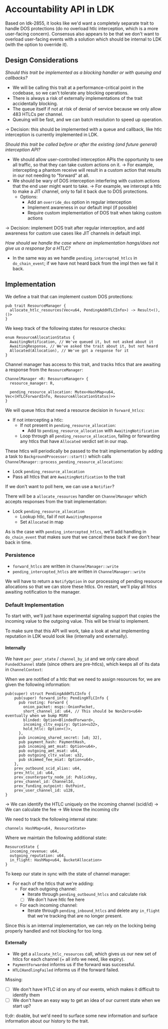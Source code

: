 # Accountability API in LDK

Based on ldk-2855, it looks like we'd want a completely separate trait
to handle DOS protections (do no overload htlc interception, which is
a more user-facing concern). Consensus also appears to be that we don't
want to overload user-facing events with a solution which should be
internal to LDK (with the option to override it).

## Design Considerations

*Should this trait be implemented as a blocking handler or with queuing
and callbacks?*
- We will be calling this trait at a performance-critical point in the
  codebase, so we can't tolerate any blocking operations.
- There is always a risk of externally implementations of the trait
  accidentally blocking.
- The queue itself if not at risk of denial of service because we only
  allow 483 HTLCs per channel.
- Queuing will be fast, and we can batch resolution to speed up
  operation.

-> Decision: this should be implemented with a queue and callback, like
   htlc interception is currently implemented in LDK.

*Should this trait be called before or after the existing (and future
general) interception API?*
- We should allow user-controlled interception APIs the opportunity to
  see all traffic, so that they can take custom actions on it.
  -> For example, intercepting a phantom receive will result in a
     custom action that results in our not needing to "forward" at all.
- We should be wary of DOS interception interfering with custom actions
  that the end user might want to take.
  -> For example, we intercept a htlc to make a JIT channel, only to
     fail it back due to DOS protections.
  - Options:
    - Add an `override_dos` option in regular interception
    - Implement awareness in our default impl (if possible)
    - Require custom implementation of DOS trait when taking custom
      actions

-> Decision: implement DOS trait after regular interception, and add
   awareness for custom use cases like JIT channels in default impl.

*How should we handle the case where an implementation hangs/does not
give us a response for a HTLC?*
- In the same way as we handle `pending_intercepted_htlcs` in
  `do_chain_event`; if we have not heard back from the impl then we
  fail it back.

## Implementation

We define a trait that can implement custom DOS protections:
```
pub trait ResourceManager {
  allocate_htlc_resources(Vec<u64, PendingAddHTLCInfo>) -> Result<(), ()>
}
```

We keep track of the following states for resource checks:
```
enum ResourceAllocationStatus {
  AwaitingNotification, // We've queued it, but not asked about it
  AwaitingResponse, // We've asked the trait about it, but not heard
  Allocated(Allocation), // We've got a response for it
}
```
Channel manager has access to this trait, and tracks htlcs that are
awaiting a response from the `ResourceManager`:
```
ChannelManager <R: ResourceManager> {
  resource_manager: R,

  pending_resource_allocation: Mutex<HashMap<u64, Vec<(HTLCForwardInfo, ResourceAllocationStatus)>>
}
```

We will queue htlcs that need a resource decision in `forward_htlcs`:
- If not intercepting a htlc:
  - If not present in `pending_resource_allocation`:
    - Add to `pending_resource_allocation` with `AwaitingNotification`
  - Loop through all `pending_resource_allocation`, failing or forwarding
    any htlcs that have `Allocated` verdict set in our map.

These htlcs will periodically be passed to the trait implementation
by adding a task to `BackgroundProcessor::start()` which calls
`ChannelManager::process_pending_resource_allocations`:
- Lock `pending_resource_allocation`
- Pass all htlcs that are `AwaitingNotification` to the trait

If we don't want to poll here, we can use a `Notifier`?

There will be a `allocate_resources` handler on `ChannelManager` which
accepts responses from the trait implementation:
- Lock `pending_resource_allocation`
  - Lookup htlc, fail if not `AwaitingResponse`
  - Set `Allocated` in map

As is the case with `pending_intercepted_htlcs`, we'll add handling
in `do_chain_event` that makes sure that we cancel these back if we
don't hear back in time.

### Persistence

- `forward_htlcs` are written in `ChannelManager::write`
- `pending_intercepted_htlcs` are written in `ChannelManager::write`

We will have to return a `NotifyOption` in our processing of pending
resource allocations so that we can store these htlcs. On restart,
we'll play all htlcs awaiting notification to the manager.

### Default Implementation

To start with, we'll just have experimental signaling support that
copies the incoming value to the outgoing value. This will be trivial
to implement.

To make sure that this API will work, take a look at what implementing
reputation in LDK would look like (internally and externally).

#### Internally

We have `per_peer_state` / `channel_by_id` and we only care about
`FundedChannel` state (since others are pre-htlcs), which keeps all
of its data in `ChannelContext`:

When we are notified of a htlc that we need to assign resources for,
we are given the following information:
```
pub(super) struct PendingAddHTLCInfo {
	pub(super) forward_info: PendingHTLCInfo {
	  pub routing: Forward {
		onion_packet: msgs::OnionPacket,
		short_channel_id: u64, // This should be NonZero<u64> eventually when we bump MSRV
		blinded: Option<BlindedForward>,
		incoming_cltv_expiry: Option<u32>,
		hold_htlc: Option<()>,
	  },
	  pub incoming_shared_secret: [u8; 32],
	  pub payment_hash: PaymentHash,
	  pub incoming_amt_msat: Option<u64>,
	  pub outgoing_amt_msat: u64,
	  pub outgoing_cltv_value: u32,
	  pub skimmed_fee_msat: Option<u64>,
    },
	prev_outbound_scid_alias: u64,
	prev_htlc_id: u64,
	prev_counterparty_node_id: PublicKey,
	prev_channel_id: ChannelId,
	prev_funding_outpoint: OutPoint,
	prev_user_channel_id: u128,
}

```
-> We can identify the HTLC uniquely on the incoming channel (scid/id)
-> We can calculate the fee
-> We know the incoming cltv

We need to track the following internal state:
```
channels HashMap<u64, ResourceState>
```

Where we maintain the following additional state:
```
ResourceState {
  incoming_revenue: u64,
  outgoing_reputation: u64,
  in_flight: HashMap<u64, BucketAllocation> 
}
```

To keep our state in sync with the state of channel manager:
- For each of the htlcs that we're adding:
  - For each outgoing channel:
    - Iterate through `pending_outbound_htlcs` and calculate risk
    - [ ] We don't have htlc fee here
  - For each incoming channel:
    - Iterate through `pending_inbound_htlcs` and delete any `in_flight`
      that we're tracking that are no longer present.

Since this is an internal implementation, we can rely on the locking
being properly handled and not blocking for too long.

#### Externally

- We get a `allocate_htlc_resources` call, which gives us our new set
  of htlcs for each channel (+ all info we need, like expiry).
- `PaymentForwarded` informs us if the forward was successful.
- `HTLCHandlingFailed` informs us if the forward failed.

Missing:
- [ ] We don't have HTLC id on any of our events, which makes it
      difficult to identify them
- [ ] We don't have an easy way to get an idea of our current state
      when we start up?

tl;dr: doable, but we'd need to surface some new information and surface
information about our history to the trait.
